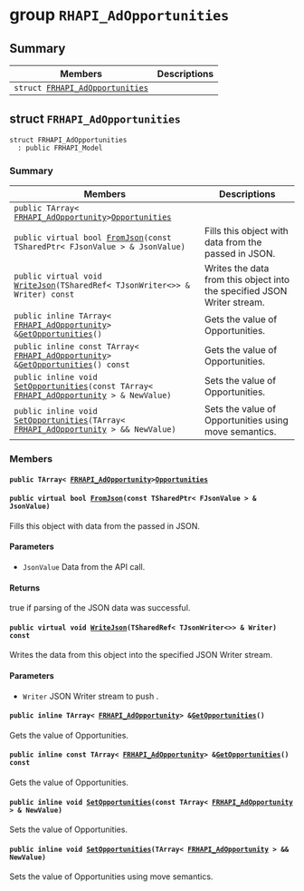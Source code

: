 # group `RHAPI_AdOpportunities` <a id="group__RHAPI__AdOpportunities"></a>

## Summary

 Members                        | Descriptions                                
--------------------------------|---------------------------------------------
`struct `[`FRHAPI_AdOpportunities`](#structFRHAPI__AdOpportunities) | 

## struct `FRHAPI_AdOpportunities` <a id="structFRHAPI__AdOpportunities"></a>

```
struct FRHAPI_AdOpportunities
  : public FRHAPI_Model
```

### Summary

 Members                        | Descriptions                                
--------------------------------|---------------------------------------------
`public TArray< `[`FRHAPI_AdOpportunity`](RHAPI_AdOpportunity.md#structFRHAPI__AdOpportunity)` > `[`Opportunities`](#structFRHAPI__AdOpportunities_1a505bce5e1973467c1d137f8640724ae0) | 
`public virtual bool `[`FromJson`](#structFRHAPI__AdOpportunities_1ab7a8353aa371c24e156716878a8b492e)`(const TSharedPtr< FJsonValue > & JsonValue)` | Fills this object with data from the passed in JSON.
`public virtual void `[`WriteJson`](#structFRHAPI__AdOpportunities_1ae9e39f8bbcafcfd88f54cb98a8cbbb91)`(TSharedRef< TJsonWriter<>> & Writer) const` | Writes the data from this object into the specified JSON Writer stream.
`public inline TArray< `[`FRHAPI_AdOpportunity`](RHAPI_AdOpportunity.md#structFRHAPI__AdOpportunity)` > & `[`GetOpportunities`](#structFRHAPI__AdOpportunities_1a9bb1906e1cc793af43de22cc852c2a78)`()` | Gets the value of Opportunities.
`public inline const TArray< `[`FRHAPI_AdOpportunity`](RHAPI_AdOpportunity.md#structFRHAPI__AdOpportunity)` > & `[`GetOpportunities`](#structFRHAPI__AdOpportunities_1a9b93de1d671c38962e90f1963dc67272)`() const` | Gets the value of Opportunities.
`public inline void `[`SetOpportunities`](#structFRHAPI__AdOpportunities_1a02a973c9e4e5888ee257803b5847264a)`(const TArray< `[`FRHAPI_AdOpportunity`](RHAPI_AdOpportunity.md#structFRHAPI__AdOpportunity)` > & NewValue)` | Sets the value of Opportunities.
`public inline void `[`SetOpportunities`](#structFRHAPI__AdOpportunities_1a16dc81023a030c25a225ce15fe147539)`(TArray< `[`FRHAPI_AdOpportunity`](RHAPI_AdOpportunity.md#structFRHAPI__AdOpportunity)` > && NewValue)` | Sets the value of Opportunities using move semantics.

### Members

#### `public TArray< `[`FRHAPI_AdOpportunity`](RHAPI_AdOpportunity.md#structFRHAPI__AdOpportunity)` > `[`Opportunities`](#structFRHAPI__AdOpportunities_1a505bce5e1973467c1d137f8640724ae0) <a id="structFRHAPI__AdOpportunities_1a505bce5e1973467c1d137f8640724ae0"></a>

#### `public virtual bool `[`FromJson`](#structFRHAPI__AdOpportunities_1ab7a8353aa371c24e156716878a8b492e)`(const TSharedPtr< FJsonValue > & JsonValue)` <a id="structFRHAPI__AdOpportunities_1ab7a8353aa371c24e156716878a8b492e"></a>

Fills this object with data from the passed in JSON.

#### Parameters
* `JsonValue` Data from the API call.

#### Returns
true if parsing of the JSON data was successful.

#### `public virtual void `[`WriteJson`](#structFRHAPI__AdOpportunities_1ae9e39f8bbcafcfd88f54cb98a8cbbb91)`(TSharedRef< TJsonWriter<>> & Writer) const` <a id="structFRHAPI__AdOpportunities_1ae9e39f8bbcafcfd88f54cb98a8cbbb91"></a>

Writes the data from this object into the specified JSON Writer stream.

#### Parameters
* `Writer` JSON Writer stream to push .

#### `public inline TArray< `[`FRHAPI_AdOpportunity`](RHAPI_AdOpportunity.md#structFRHAPI__AdOpportunity)` > & `[`GetOpportunities`](#structFRHAPI__AdOpportunities_1a9bb1906e1cc793af43de22cc852c2a78)`()` <a id="structFRHAPI__AdOpportunities_1a9bb1906e1cc793af43de22cc852c2a78"></a>

Gets the value of Opportunities.

#### `public inline const TArray< `[`FRHAPI_AdOpportunity`](RHAPI_AdOpportunity.md#structFRHAPI__AdOpportunity)` > & `[`GetOpportunities`](#structFRHAPI__AdOpportunities_1a9b93de1d671c38962e90f1963dc67272)`() const` <a id="structFRHAPI__AdOpportunities_1a9b93de1d671c38962e90f1963dc67272"></a>

Gets the value of Opportunities.

#### `public inline void `[`SetOpportunities`](#structFRHAPI__AdOpportunities_1a02a973c9e4e5888ee257803b5847264a)`(const TArray< `[`FRHAPI_AdOpportunity`](RHAPI_AdOpportunity.md#structFRHAPI__AdOpportunity)` > & NewValue)` <a id="structFRHAPI__AdOpportunities_1a02a973c9e4e5888ee257803b5847264a"></a>

Sets the value of Opportunities.

#### `public inline void `[`SetOpportunities`](#structFRHAPI__AdOpportunities_1a16dc81023a030c25a225ce15fe147539)`(TArray< `[`FRHAPI_AdOpportunity`](RHAPI_AdOpportunity.md#structFRHAPI__AdOpportunity)` > && NewValue)` <a id="structFRHAPI__AdOpportunities_1a16dc81023a030c25a225ce15fe147539"></a>

Sets the value of Opportunities using move semantics.

